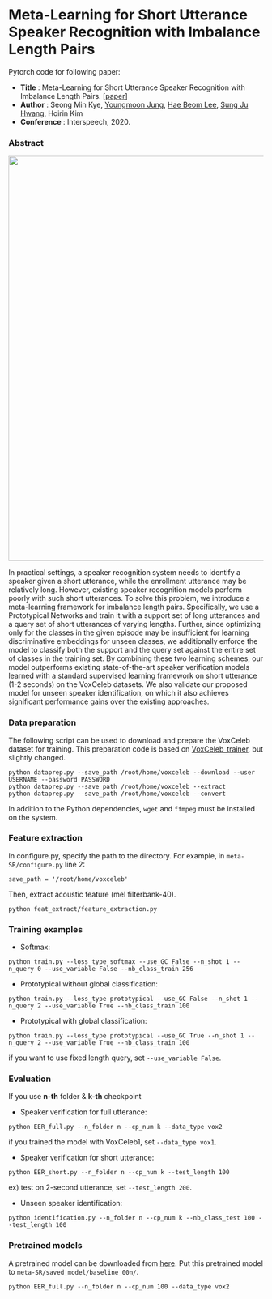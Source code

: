 # Meta-Learning for Short Utterance Speaker Recognition with Imbalance Length Pairs
Pytorch code for following paper:
* **Title** : Meta-Learning for Short Utterance Speaker Recognition with Imbalance Length Pairs. [[paper](https://arxiv.org/abs/2004.02863)]
* **Author** : Seong Min Kye, [Youngmoon Jung](https://github.com/jymsuper), [Hae Beom Lee](https://github.com/haebeom-lee), [Sung Ju Hwang](http://www.sungjuhwang.com), Hoirin Kim 
* **Conference** : Interspeech, 2020.

### Abstract
<img align="middle" width="800" src="https://github.com/seongmin-kye/meta-SR/blob/master/overview.png">

In practical settings, a speaker recognition system needs to identify a speaker given a short utterance, while the enrollment utterance may be relatively long. However, existing speaker recognition models perform poorly with such short utterances. To solve this problem, we introduce a meta-learning framework for imbalance length pairs. Specifically, we use a Prototypical Networks and train it with a support set of long utterances and a query set of short utterances of varying lengths. Further, since optimizing only for the classes in the given episode may be insufficient for learning discriminative embeddings for unseen classes, we additionally enforce the model to classify both the support and the query set against the entire set of classes in the training set. By combining these two learning schemes, our model outperforms existing state-of-the-art speaker verification models learned with a standard supervised learning framework on short utterance (1-2 seconds) on the VoxCeleb datasets. We also validate our proposed model for unseen speaker identification, on which it also achieves significant performance gains over the existing approaches.

### Data preparation

The following script can be used to download and prepare the VoxCeleb dataset for training. This preparation code is based on [VoxCeleb_trainer](https://github.com/clovaai/voxceleb_trainer), but slightly changed.

```
python dataprep.py --save_path /root/home/voxceleb --download --user USERNAME --password PASSWORD 
python dataprep.py --save_path /root/home/voxceleb --extract
python dataprep.py --save_path /root/home/voxceleb --convert
```

In addition to the Python dependencies, `wget` and `ffmpeg` must be installed on the system.

### Feature extraction

In configure.py, specify the path to the directory. For example, in `meta-SR/configure.py` line 2:
```
save_path = '/root/home/voxceleb'
```
Then, extract acoustic feature (mel filterbank-40).
```
python feat_extract/feature_extraction.py
```

### Training examples
- Softmax:
```
python train.py --loss_type softmax --use_GC False --n_shot 1 --n_query 0 --use_variable False --nb_class_train 256
```
- Prototypical without global classification:
```
python train.py --loss_type prototypical --use_GC False --n_shot 1 --n_query 2 --use_variable True --nb_class_train 100
```
- Prototypical with global classification:
```
python train.py --loss_type prototypical --use_GC True --n_shot 1 --n_query 2 --use_variable True --nb_class_train 100
```
if you want to use fixed length query, set `--use_variable False`.

### Evaluation
If you use __n-th__ folder & __k-th__ checkpoint
- Speaker verification for full utterance:
```
python EER_full.py --n_folder n --cp_num k --data_type vox2
```
if you trained the model with VoxCeleb1, set `--data_type vox1`.

- Speaker verification for short utterance:
```
python EER_short.py --n_folder n --cp_num k --test_length 100
```
ex) test on 2-second utterance, set `--test_length 200`.

- Unseen speaker identification:
```
python identification.py --n_folder n --cp_num k --nb_class_test 100 --test_length 100
```

### Pretrained models
A pretrained model can be downloaded from [here](https://drive.google.com/file/d/1uqRviTrmm578nw_OQgqtj3iAmc6eSnTI/view?usp=sharing).
Put this pretrained model to `meta-SR/saved_model/baseline_00n/`.
```
python EER_full.py --n_folder n --cp_num 100 --data_type vox2
```

